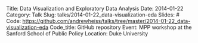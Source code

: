 Title: Data Visualization and Exploratory Data Analysis
Date: 2014-01-22
Category: Talk
Slug: talks/2014-01-22_data-visualization-eda
Slides: #
Code: https://github.com/andrewheiss/talks/tree/master/2014-01-22_data-visualization-eda
Code_title: GitHub repository
Event: MPP workshop at the Sanford School of Public Policy
Location: Duke University
